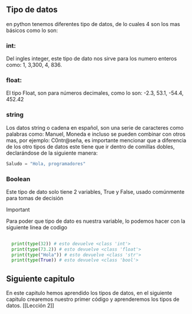 ## Tipo de datos

en python tenemos diferentes tipo de datos, de lo cuales 4 son los mas básicos como lo son:

### int:
Del ingles integer, este tipo de dato nos sirve para los numero enteros como: 1, 3,300, 4, 836.

### float:
El tipo Float, son para números decimales, como lo son: -2.3, 53.1, -54.4, 452.42

### string
Los datos string o cadena en español, son una serie de caracteres como palabras como: Manuel, Moneda e incluso se pueden combinar con otros mas, por ejemplo: C0ntr@seña, es importante mencionar que a diferencia de los otro tipos de datos este tiene que ir dentro de comillas dobles, declarándose de la siguiente manera:

```python
Saludo = "Hola, programadores"
```
### Boolean
Este tipo de dato solo tiene 2 variables, True y False, usado comúnmente para tomas de decisión


> [!IMPORTANT]
> Para poder que tipo de dato es nuestra variable, lo podemos hacer con la siguiente linea de codigo
> ```python
> 	
> 	print(type(32)) # esto devuelve <class 'int'>
> 	print(type(73.2)) # esto devuelve <class 'float'>
> 	print(type("Hola")) # esto devuelve <class 'str'>
> 	print(type(True)) # esto devuelve <class 'bool'>
> ```

## Siguiente capitulo 

En este capitulo hemos aprendido  los tipos de datos, en el siguiente capitulo crearemos nuestro primer código y aprenderemos los tipos de datos. [[Lección 2]]